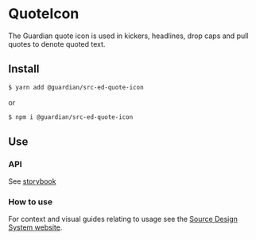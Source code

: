 # QuoteIcon

The Guardian quote icon is used in kickers, headlines, drop caps and pull quotes to denote quoted text.

## Install

```sh
$ yarn add @guardian/src-ed-quote-icon
```

or

```sh
$ npm i @guardian/src-ed-quote-icon
```

## Use

### API

See [storybook](https://guardian.github.io/source/?path=/docs/editorial-src-ed-quote-icon-quote-icon--storybook)

### How to use

For context and visual guides relating to usage see the [Source Design System website](https://theguardian.design).
